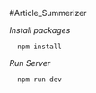#Article_Summerizer


*Install packages*
```
  npm install 
```

*Run Server*
```
  npm run dev
```
